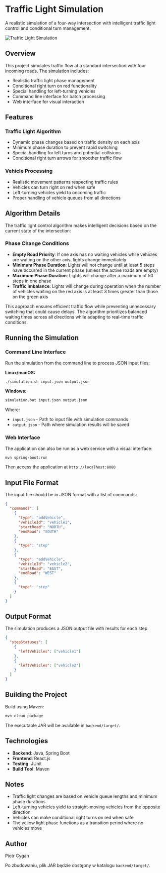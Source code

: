 # Traffic Light Simulation

A realistic simulation of a four-way intersection with intelligent traffic light control and conditional turn management.

![Traffic Light Simulation](https://github.com/user-attachments/assets/27392bad-699d-4223-bf3f-4e7ce9cd2277)

## Overview

This project simulates traffic flow at a standard intersection with four incoming roads. The simulation includes:
- Realistic traffic light phase management
- Conditional right turn on red functionality
- Special handling for left-turning vehicles
- Command line interface for batch processing
- Web interface for visual interaction

## Features

### Traffic Light Algorithm
- Dynamic phase changes based on traffic density on each axis
- Minimum phase duration to prevent rapid switching
- Special handling for left turns and potential collisions
- Conditional right turn arrows for smoother traffic flow

### Vehicle Processing
- Realistic movement patterns respecting traffic rules
- Vehicles can turn right on red when safe
- Left-turning vehicles yield to oncoming traffic
- Proper handling of vehicle queues from all directions

## Algorithm Details

The traffic light control algorithm makes intelligent decisions based on the current state of the intersection:

### Phase Change Conditions
- **Empty Road Priority**: If one axis has no waiting vehicles while vehicles are waiting on the other axis, lights change immediately
- **Minimum Phase Duration**: Lights will not change until at least 5 steps have occurred in the current phase (unless the active roads are empty)
- **Maximum Phase Duration**: Lights will change after a maximum of 50 steps in one phase
- **Traffic Imbalance**: Lights will change during operation when the number of vehicles waiting on the red axis is at least 3 times greater than those on the green axis

This approach ensures efficient traffic flow while preventing unnecessary switching that could cause delays. The algorithm prioritizes balanced waiting times across all directions while adapting to real-time traffic conditions.

## Running the Simulation

### Command Line Interface

Run the simulation from the command line to process JSON input files:

**Linux/macOS:**
```bash
./simulation.sh input.json output.json
```

**Windows:**
```bash
simulation.bat input.json output.json
```

Where:
- `input.json` - Path to input file with simulation commands
- `output.json` - Path where simulation results will be saved

### Web Interface

The application can also be run as a web service with a visual interface:

```bash
mvn spring-boot:run
```

Then access the application at `http://localhost:8080`

## Input File Format

The input file should be in JSON format with a list of commands:

```json
{
  "commands": [
    {
      "type": "addVehicle",
      "vehicleId": "vehicle1",
      "startRoad": "NORTH",
      "endRoad": "SOUTH"
    },
    {
      "type": "step"
    },
    {
      "type": "addVehicle",
      "vehicleId": "vehicle2",
      "startRoad": "EAST",
      "endRoad": "WEST"
    },
    {
      "type": "step"
    }
  ]
}
```

## Output Format

The simulation produces a JSON output file with results for each step:

```json
{
  "stepStatuses": [
    {
      "leftVehicles": ["vehicle1"]
    },
    {
      "leftVehicles": ["vehicle2"]
    }
  ]
}
```

## Building the Project

Build using Maven:

```bash
mvn clean package
```

The executable JAR will be available in `backend/target/`.

## Technologies

- **Backend**: Java, Spring Boot
- **Frontend**: React.js
- **Testing**: JUnit
- **Build Tool**: Maven

## Notes

- Traffic light changes are based on vehicle queue lengths and minimum phase durations
- Left-turning vehicles yield to straight-moving vehicles from the opposite direction
- Vehicles can make conditional right turns on red when safe
- The yellow light phase functions as a transition period where no vehicles move

## Author

Piotr Cygan

Po zbudowaniu, plik JAR będzie dostępny w katalogu `backend/target/`. 